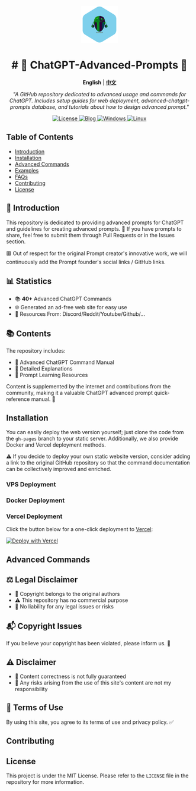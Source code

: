 <p align="center">
  <a href="https://prompt.garyhou2023.info/">
    <img src="./template/img/logo.svg" alt="Logo" width="100">
  </a>
</p>
<h1 align="center"># 🌟 ChatGPT-Advanced-Prompts 🌟</h1>

<p align="center">
  <strong>English</strong> | <a href="./readme.md"><strong>中文</strong></a>
</p>

<p align="center">
  <em>
    "A GitHub repository dedicated to advanced usage and commands for ChatGPT. Includes setup guides for web deployment, advanced-chatgpt-prompts database, and tutorials about how to design advanced prompt."
  </em>
</p>

<p align="center">
    <a href="https://github.com/hougarry/ChatGPT-Advanced-Prompts/blob/main/LICENSE">
    <img alt="License" src="https://img.shields.io/badge/License-MIT-blue">
    </a>
    <a href="https://blog.garyhou2023.info">
    <img alt="Blog" src="https://img.shields.io/badge/Blog-Myblog-purple">
    </a>
    <a href="https://github.com/hougarry/ChatGPT-Advanced-Prompts/releases" target="_blank">
    <img alt="Windows" src="https://img.shields.io/badge/-Windows-blue?style=flat-square&logo=windows&logoColor=white">
    </a>
    <a href="https://github.com/hougarry/ChatGPT-Advanced-Prompts/releases" target="_blank">
    <img alt="Linux" src="https://img.shields.io/badge/-Linux-yellow?style=flat-square&logo=linux&logoColor=white">
    </a>
</p>

## Table of Contents

- [Introduction](#Introduction)
- [Installation](#Installation)
- [Advanced Commands](#Advanced-Commands)
- [Examples](#Examples)
- [FAQs](#FAQs)
- [Contributing](#Contributing)
- [License](#License)



## 📌 Introduction

This repository is dedicated to providing advanced prompts for ChatGPT and guidelines for creating advanced prompts. 📖 If you have prompts to share, feel free to submit them through Pull Requests or in the Issues section.

🟥 Out of respect for the original Prompt creator's innovative work, we will continuously add the Prompt founder's social links / GitHub links.

## 📊 Statistics

- 📚 **40+** Advanced ChatGPT Commands
- 🌐 Generated an ad-free web site for easy use
- 🛄 Resources From: Discord/Reddit/Youtube/Github/...

## 📚 Contents

The repository includes:
- 📘 Advanced ChatGPT Command Manual
- 📙 Detailed Explanations
- 📕 Prompt Learning Resources

Content is supplemented by the internet and contributions from the community, making it a valuable ChatGPT advanced prompt quick-reference manual. 🌟


## Installation

You can easily deploy the web version yourself; just clone the code from the `gh-pages` branch to your static server. Additionally, we also provide Docker and Vercel deployment methods.

⚠️ If you decide to deploy your own static website version, consider adding a link to the original GitHub repository so that the command documentation can be collectively improved and enriched.

### VPS Deployment

### Docker Deployment

### Vercel Deployment

Click the button below for a one-click deployment to [Vercel](https://vercel.com):

[![Deploy with Vercel](https://vercel.com/button)](https://vercel.com/new/clone?repository-url=https://github.com/hougarry/chatgpt-advanced-prompts)

## Advanced Commands

## ⚖️ Legal Disclaimer

- 📝 Copyright belongs to the original authors
- ⚠️ This repository has no commercial purpose
- 🚫 No liability for any legal issues or risks

## 📬 Copyright Issues

If you believe your copyright has been violated, please inform us. 💌

## ⚠️ Disclaimer

- 🛑 Content correctness is not fully guaranteed
- 🚫 Any risks arising from the use of this site's content are not my responsibility

## 📜 Terms of Use

By using this site, you agree to its terms of use and privacy policy. ✅

## Contributing

## License

This project is under the MIT License. Please refer to the `LICENSE` file in the repository for more information.

